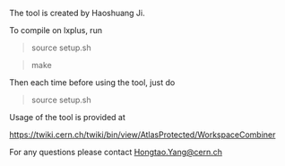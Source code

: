 The tool is created by Haoshuang Ji.

To compile on lxplus, run

> source setup.sh

> make

Then each time before using the tool, just do 

> source setup.sh

Usage of the tool is provided at

https://twiki.cern.ch/twiki/bin/view/AtlasProtected/WorkspaceCombiner

For any questions please contact Hongtao.Yang@cern.ch
